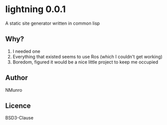 # lightning 0.0.1

A static site generator written in common lisp

## Why?

1) I needed one
2) Everything that existed seems to use Ros (which I couldn't get working)
3) Boredom, figured it would be a nice little project to keep me occupied

## Author

NMunro

## Licence

BSD3-Clause
